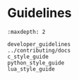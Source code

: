 # Guidelines

```{toctree}
:maxdepth: 2

developer_guidelines
../contributing/docs
c_style_guide
python_style_guide
lua_style_guide
```
